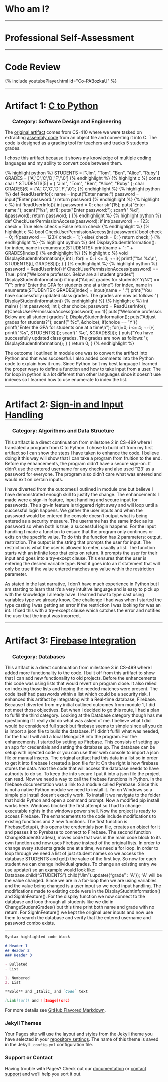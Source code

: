 <title>Roger Johnson</title>

# Who am I?

---

# Professional Self-Assessment

---

# Code Review
{% include youtubePlayer.html id="Co-PABozkaU" %}

---

# Artifact 1: [C to Python](https://github.com/TheRogerDodger/Portfolio/tree/gh-pages/C%20to%20Python)
### &nbsp;&nbsp;&nbsp;&nbsp;&nbsp;&nbsp;Category: Software Design and Engineering
The [original artifact](https://github.com/TheRogerDodger/Portfolio/blob/gh-pages/C%20to%20Python/ProjectCode.c) comes from CS-410 where we were tasked on extracting [assembly code](https://github.com/TheRogerDodger/Portfolio/blob/gh-pages/C%20to%20Python/Assembly.txt) from an object file and converting it into C. The code is designed as a grading tool for teachers and tracks 5 students grades. 

I chose this artifact because it shows my knowledge of multiple coding languages and my ability to convert code between them. 

{% highlight python %}
STUDENTS = ["Jim", "Tom", "Ben", "Alice", "Ruby"]
GRADES =  ['A','C','C','D','F','\0']
{% endhighlight %}
{% highlight c %}
const char * STUDENTS[5] = { "Jim", "Tom", "Ben", "Alice", "Ruby" };
char GRADES[6] =  {'A','C','C','D','F','\0'};
{% endhighlight %}
{% highlight python %}
def ReadUserInfo():
    name = input("Enter name:")
    password = input("Enter password:")
    return password
{% endhighlight %}
{% highlight c %}
int ReadUserInfo(){
  int password = 0;
  char str1[15];
  puts("Enter name:");
  scanf("%s", str1);
  puts("Enter password:");
  scanf(" %d", &password);
  return password;
}
{% endhighlight %}
{% highlight python %}
def CheckUserPermissionAccess(password):
    if int(password) == 123:
        check = True
    else:
        check = False
    return check
{% endhighlight %}
{% highlight c %}
bool CheckUserPermissionAccess(int password){
  bool check = 0;
  if(password == 123){
    check = 1;
  }
  else{
    check = 0;
  }
  return check;
}
{% endhighlight %}
{% highlight python %}
def DisplayStudentInformation():
    for index, name in enumerate(STUDENTS):
        print(name + ": " + GRADES[index])
{% endhighlight %}
{% highlight c %}
void DisplayStudentInformation(){
  int i;
  for(i = 0; i <= 4; ++i){
    printf("%s %c\n", STUDENTS[i], GRADES[i]);
  }
}
{% endhighlight %}
{% highlight python %}
password = ReadUserInfo()
if CheckUserPermissionAccess(password) == True:
    print("Welcome professor. Below are all student grades")
    DisplayStudentInformation()
    if input("Adjust grades for students? Y/N:") == "Y":
        print("Enter the GPA for students one at a time")
        for index, name in enumerate(STUDENTS):
            GRADES[index] = input(name + ":")
        print("You have successfully updated class grades. The grades are now as follows:")
        DisplayStudentInformation()
{% endhighlight %}
{% highlight c %}
int main()
{
  int password;
  int i;
  char choice;
  password = ReadUserInfo();
  if(CheckUserPermissionAccess(password) == 1){
    puts("Welcome professor. Below are all student grades");
    DisplayStudentInformation();
    puts("Adjust grades for students?");
    scanf(" %c", &choice);
    if(choice == 'Y'){
      printf("Enter the GPA for students one at a time\n");
        for(i=0; i <= 4; ++i){
          printf("%s", STUDENTS[i]);
          scanf(" %c", &GRADES[i]);
        }
      puts("You have successfully updated class grades. The grades are now as follows:");
      DisplayStudentInformation();
    }
  }
  return 0;
}
{% endhighlight %}

The outcome I outlined in module one was to convert the artifact into Python and that was successful. I also added comments into the Python code to explain how it runs. Since Python isn’t my best language I learned the proper ways to define a function and how to take input from a user. The for loop in python is a lot different than other languages since it doesn’t use indexes so I learned how to use enumerate to index the list.

---

# Artifact 2: [Sign-in and Input Handling](https://github.com/TheRogerDodger/Portfolio/tree/gh-pages/Sign-in%20and%20Input%20Handling)
### &nbsp;&nbsp;&nbsp;&nbsp;&nbsp;&nbsp;Category: Algorithms and Data Structure
This artifact is a direct continuation from milestone 2 in CS-499 where I translated a program from C to Python. I chose to build off from my first artifact so I can show the steps I have taken to enhance the code. I believe doing it this way will show that I can take a program from fruition to the end. Before my enhancements, the program didn’t have a secure sign-on. It didn’t use the entered username for any checks and also used ‘123’ as a password for everyone. The program also didn’t care what was entered and would exit on certain inputs.

I have diverted from the outcomes I outlined in module one but believe I have demonstrated enough skill to justify the change. The enhancements I made were a sign-in feature, input handling and secure input for passwords. The sign-in feature is triggered right away and will loop until a successful login happens. We gather the user inputs and when the password would be entered the console doesn’t output what is being entered as a security measure. The username has the same index as its password so when both is true, a successful login happens. For the input handling I made a function to ensure that the program only continues or exits on the specific value. To do this the function has 2 parameters: output, restriction. The output is the string that prompts the user for input. The restriction is what the user is allowed to enter, usually a list. The function starts with an infinite loop that exits on return. It prompts the user for their input and goes into a try-except clause. This ensures that the user is entering the desired variable type. Next it goes into an if statement that will only be true if the value entered matches any value within the restriction parameter. 

As stated in the last narrative, I don’t have much experience in Python but I am starting to learn that it’s a very intuitive language and is easy to pick up with the knowledge I already have. I learned how to type cast using variables type we already know. One challenge I had was when I started the type casting I was getting an error if the restriction I was looking for was an int. I fixed this with a try-except clause which catches the error and notifies the user that the input was incorrect.

---

# Artifact 3: [Firebase Integration](https://github.com/TheRogerDodger/Portfolio/tree/gh-pages/Firebase%20Integration)
### &nbsp;&nbsp;&nbsp;&nbsp;&nbsp;&nbsp;Category: Databases
This artifact is a direct continuation from milestone 3 in CS-499 where I added more functionality to the code. I built off from this artifact to show that I can add new functionality to old projects. Before the enhancements this code was using lists that would revert on program close. It also relied on indexing those lists and hoping the needed matches were present. The code itself had passwords within a list which could be a security risk. I enhanced this artifact by integrating with a Real-time database, Firebase. 
Because I diverted from my initial outlined outcomes from module 1, I did not meet those objectives. But when I decided to go this route, I had a plan to fulfill the third category. Looking at the Database category though has me questioning if I really did do what was asked of me. I believe what I did would be considered full stack but firebase seems to simple since all you do is import a json file to build the database. If I didn’t fulfill what was needed, for the final I will add a local MongoDB into the program.
For the enhancements, I started by setting up Firebase. This consists of setting up an app for credentials and setting the database up. The database can be setup with injected code or you can use their web console to import a json file or manual inserts. The original artifact had this data in a list so in order to get it into firebase I created a json file for it: 
On the right is how firebase stores the data. Next the code that will access the database needs to have authority to do so. To keep the info secure I put it into a json file the project can read.
Now we need a way to call the firebase functions in Python. In the firebase documentation was a link to a module called Pyrebase. Since this is not a native Python module we need to install it. I’m on Windows so a simple pip install doesn’t exactly work. To install it we navigate to the folder that holds Python and open a command prompt. Now a modified pip install works here. Windows blocked the first attempt so I had to change executable rights in the windows power shell. Now the project is ready to access Firebase. The enhancements to the code include modifications to existing functions and 2 new functions.
The first function is FirebaseSetup(), this opens the credentials json file, creates an object for it and passes it to Pyrebase to connect to Firebase.
The second function ChangeStudentGrades(), moves code that was in the main code block to its own function and now uses Firebase instead of the original lists. In order to change every students grade one at a time, we need a for loop. In order to loop through we need a list of just student names so we access the database STUDENTS and get() the value of the first key. So now for each student we can change individual grades. To change an existing entry we use update() so an example would look like:
Database.child(“STUDENTS”).child(“Jim”).update({“grade” :  ”A”}); “A” will be the value changed.
Since we are in a for-loop then we are using variables and the value being changed is a user input so we need input handling.
The modifications made to existing code were in the DisplayStudntInformation() and SignInFeature(). For the display function we now connect to the database and loop through all students like we did in ChangeStudentGrades() but this time print both name and grade with no return. For SignInFeature() we kept the original user inputs and now use them to search the database and verify that the entered username and password combo exists.


---

```markdown
Syntax highlighted code block

# Header 1
## Header 2
### Header 3

- Bulleted
- List

1. Numbered
2. List

**Bold** and _Italic_ and `Code` text

[Link](url) and ![Image](src)
```

For more details see [GitHub Flavored Markdown](https://guides.github.com/features/mastering-markdown/).

### Jekyll Themes

Your Pages site will use the layout and styles from the Jekyll theme you have selected in your [repository settings](https://github.com/TheRogerDodger/Portfolio/settings). The name of this theme is saved in the Jekyll `_config.yml` configuration file.

### Support or Contact

Having trouble with Pages? Check out our [documentation](https://docs.github.com/categories/github-pages-basics/) or [contact support](https://github.com/contact) and we’ll help you sort it out.
